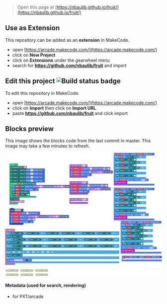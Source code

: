 


> Open this page at [https://nbaulib.github.io/fruit/](https://nbaulib.github.io/fruit/)

## Use as Extension

This repository can be added as an **extension** in MakeCode.

* open [https://arcade.makecode.com/](https://arcade.makecode.com/)
* click on **New Project**
* click on **Extensions** under the gearwheel menu
* search for **https://github.com/nbaulib/fruit** and import

## Edit this project ![Build status badge](https://github.com/nbaulib/fruit/workflows/MakeCode/badge.svg)

To edit this repository in MakeCode.

* open [https://arcade.makecode.com/](https://arcade.makecode.com/)
* click on **Import** then click on **Import URL**
* paste **https://github.com/nbaulib/fruit** and click import

## Blocks preview

This image shows the blocks code from the last commit in master.
This image may take a few minutes to refresh.

![A rendered view of the blocks](https://github.com/nbaulib/fruit/raw/master/.github/makecode/blocks.png)

#### Metadata (used for search, rendering)

* for PXT/arcade
<script src="https://makecode.com/gh-pages-embed.js"></script><script>makeCodeRender("{{ site.makecode.home_url }}", "{{ site.github.owner_name }}/{{ site.github.repository_name }}");</script>
